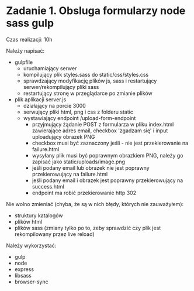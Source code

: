 # Zadanie 1. Obsluga formularzy node sass gulp

Czas realizacji: 10h

Należy napisać:

 - gulpfile 
   - uruchamiający serwer
   - kompilujący plik styles.sass do static/css/styles.css
   - sprawdzający modyfikację plików js, sass i restartujący serwer/rekompilujący pliki sass
   - restartujący stronę w przeglądarce po zmianie plików
 - plik aplikacji server.js 
   - działający na porcie 3000
   - serwujący pliki html, png i css z folderu static
   - wystawiający endpoint /upload-form-endpoint
     - przyjmujący żądanie POST z formularza w pliku index.html zawierające adres email, checkbox 'zgadzam się' i input uploadujący obrazek PNG
     - checkbox musi być zaznaczony jeśli - nie jest przekierowanie na failure.html
     - wysyłany plik musi być poprawnym obrazkiem PNG, należy go zapisać jako static/uploads/image.png
     - jeśli podany email lub obrazek nie jest poprawny przekierowujący na failure.html
     - jeśli podany email i obrazek jest poprawny przekierowujący na success.html
     - endpoint ma robić przekierowanie http 302

Nie wolno zmieniać (chyba, że są w nich błędy, których nie zauważyłem):

 - struktury katalogów
 - plików html
 - plików sass (zmiany tylko po to, zeby sprawdzić czy plik jest rekompilowany przez live reload)

Należy wykorzystać:

 - gulp
 - node
 - express
 - libsass
 - browser-sync
